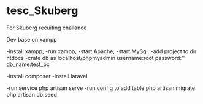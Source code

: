 # tesc_Skuberg
For Skuberg  recuiting challance

Dev base on xampp

-install xampp;
-run xampp;
-start Apache;
-start MySql;
-add project to dir htdocs
-crate db as localhost/phpmyadmin
 username:root
 password:''
 db_name:test_bc
 
-install composer
-install laravel

-run service 
 php artisan serve
-run config to add table
 php artisan migrate
 php artisan db:seed
